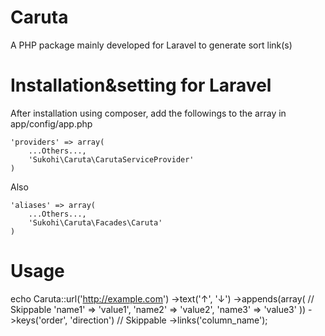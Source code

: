Caruta
=====

A PHP package mainly developed for Laravel to generate sort link(s)

Installation&setting for Laravel
====

After installation using composer, add the followings to the array in  app/config/app.php

    'providers' => array(  
        ...Others...,  
        'Sukohi\Caruta\CarutaServiceProvider'  
    )

Also

    'aliases' => array(  
        ...Others...,  
        'Sukohi\Caruta\Facades\Caruta'
    )

Usage
====

echo Caruta::url('http://example.com')
		->text('&#8593;', '&#8595;')
		->appends(array(	// Skippable
			'name1' => 'value1', 
			'name2' => 'value2', 
			'name3' => 'value3'
		))
		->keys('order', 'direction')	// Skippable
		->links('column_name'); 
